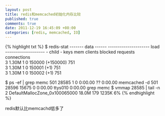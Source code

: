 ```yaml
---
layout: post
title: redis和memcached初始化内存比较
published: true
comments: true
date: 2011-12-19 16:45:09 +08:00
categories: [redis, memcached, IO]
---
```


{% highlight txt %}
$ redis-stat 
------- data ------ --------------------- load -------------------- - child -
keys       mem      clients blocked requests            connections          
3          1.30M    1       0       150000 (+150000)    751         
3          1.30M    1       0       150001 (+1)         751         
3          1.30M    1       0       150002 (+1)         751       

$ ps -ef | grep memc
  501 28585     1   0   0:00.00 ??         0:00.00 memcached -d
  501 28596 15675   0   0:00.00 ttys010    0:00.00 grep memc
$ vmmap 28585 | tail -n 2
DefaultMallocZone_0x100065000      18.0M        179      1235K      6%
{% endhighlight %}

redis默认比memcachd低多了
